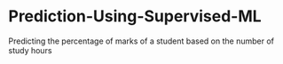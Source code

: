 # Prediction-Using-Supervised-ML
Predicting the percentage of marks of a student based on the number of study hours
